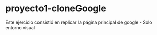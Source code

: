 # proyecto1-cloneGoogle
Este ejercicio consistió en replicar la página principal de google - Solo entorno visual
